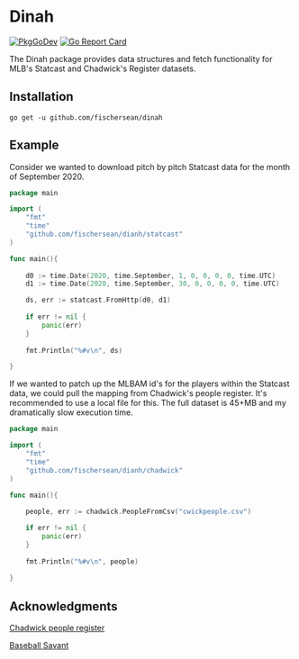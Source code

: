 # Dinah

[![PkgGoDev](https://pkg.go.dev/badge/github.com/fischersean/dinah)](https://pkg.go.dev/github.com/fischersean/dinah) [![Go Report Card](https://goreportcard.com/badge/github.com/fischersean/dinah)](https://goreportcard.com/badge/github.com/fischersean/dinah)

 The Dinah package provides data structures and fetch functionality for MLB's Statcast and Chadwick's Register datasets.

## Installation

`go get -u github.com/fischersean/dinah`

## Example

Consider we wanted to download pitch by pitch Statcast data for the month of September 2020. 

```go
package main

import (
    "fmt"
    "time"
    "github.com/fischersean/dianh/statcast"
)

func main(){
  
    d0 := time.Date(2020, time.September, 1, 0, 0, 0, 0, time.UTC)
    d1 := time.Date(2020, time.September, 30, 0, 0, 0, 0, time.UTC)

    ds, err := statcast.FromHttp(d0, d1)
  
    if err != nil {
        panic(err)
    }
  
    fmt.Println("%#v\n", ds)

}
```

If we wanted to patch up the MLBAM id's for the players within the Statcast data, we could pull the mapping from Chadwick's people register. It's recommended to use a local file for this. The full dataset is 45+MB and my dramatically slow execution time.

```go
package main

import (
    "fmt"
    "time"
    "github.com/fischersean/dianh/chadwick"
)

func main(){
  
    people, err := chadwick.PeopleFromCsv("cwickpeople.csv")

    if err != nil {
        panic(err)
    }
  
    fmt.Println("%#v\n", people)
  
}
```



## Acknowledgments

[Chadwick people register](https://github.com/chadwickbureau/register)

[Baseball Savant](https://baseballsavant.mlb.com)

